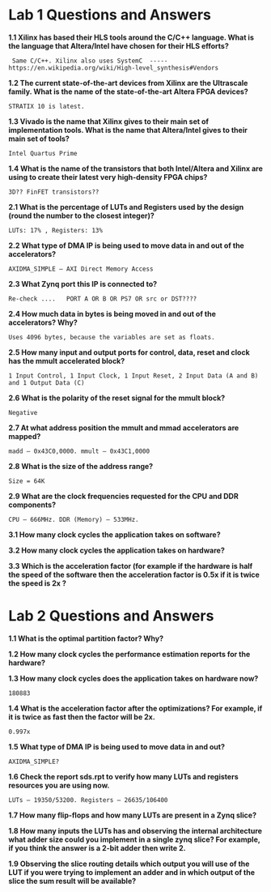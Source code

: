 # Lab 1 Questions and Answers

**1.1 Xilinx has based their HLS tools around the C/C++ language. What is the language that Altera/Intel have chosen for their HLS efforts?**
     
     Same C/C++. Xilinx also uses SystemC  ----- https://en.wikipedia.org/wiki/High-level_synthesis#Vendors
    
**1.2 The current state-of-the-art devices from Xilinx are the Ultrascale family. What is the name of the state-of-the-art Altera FPGA devices?**
    
    STRATIX 10 is latest.
    
**1.3 Vivado is the name that Xilinx gives to their main set of implementation tools. What is the name that Altera/Intel gives to their main set of tools?**
   
    Intel Quartus Prime
    
**1.4 What is the name of the transistors that both Intel/Altera and Xilinx are using to create their latest very high-density FPGA chips?**
    
    3D?? FinFET transistors??
    
**2.1 What is the percentage of LUTs and Registers used by the design (round the number to the closest integer)?**
   
    LUTs: 17% , Registers: 13% 
    
**2.2 What type of DMA IP is being used to move data in and out of the accelerators?**
   
    AXIDMA_SIMPLE – AXI Direct Memory Access
    
**2.3 What Zynq port this IP is connected to?**
   
    Re-check ....   PORT A OR B OR PS7 OR src or DST????
    
**2.4 How much data in bytes is being moved in and out of the accelerators?  Why?**
   
    Uses 4096 bytes, because the variables are set as floats. 
    
**2.5 How many input and output ports for control, data, reset and clock has the mmult accelerated block?**
   
    1 Input Control, 1 Input Clock, 1 Input Reset, 2 Input Data (A and B) and 1 Output Data (C)
    
**2.6 What is the polarity of the reset signal for the mmult block?**
   
    Negative

**2.7 At what address position the mmult and mmad accelerators are mapped?**
    
    madd – 0x43C0,0000. mmult – 0x43C1,0000

**2.8 What is the size of the address range?**
    
    Size = 64K

**2.9 What are the clock frequencies requested for the CPU and DDR components?**
    
    CPU – 666MHz. DDR (Memory) – 533MHz.

**3.1 How many clock cycles the application takes on software?**

**3.2 How many clock cycles the application takes on hardware?**

**3.3 Which is the acceleration factor (for example if the hardware is half the speed of the software then the acceleration factor is 0.5x if it is twice the speed is 2x ?**

# Lab 2 Questions and Answers

**1.1	What is the optimal partition factor? Why?**

**1.2	How many clock cycles the performance estimation reports for the hardware?**

**1.3	How many clock cycles does the application takes on hardware now?** 
    
    180883
    
**1.4 What is the acceleration factor after the optimizations? For example, if it is twice as fast then the factor will be 2x.**
    
    0.997x
    
**1.5 What type of DMA IP is being used to move data in and out?**
    
    AXIDMA_SIMPLE?
    
**1.6 Check the report sds.rpt to verify how many LUTs and registers resources you are using now.**
    
    LUTs – 19350/53200. Registers – 26635/106400

**1.7	How many flip-flops and how many LUTs are present in a Zynq slice?**

**1.8 How many inputs the LUTs has and observing the internal architecture what adder size could you implement in a single zynq slice? For example, if you think the answer is a 2-bit adder then write 2.**

**1.9 Observing the slice routing details which output you will use of the LUT if you were trying to implement an adder and in which output of the slice the sum result will be available?**
